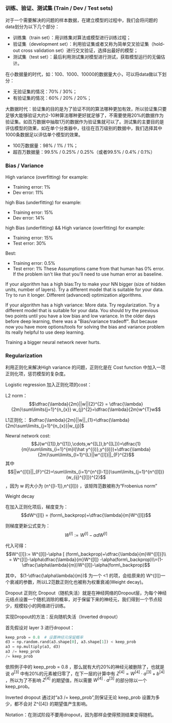 ### 训练、验证、测试集 (Train / Dev / Test sets)
对于一个需要解决的问题的样本数据，在建立模型的过程中，我们会将问题的data划分为以下几个部分：
* 训练集（train set）：用训练集对算法或模型进行训练过程；
* 验证集（development set）：利用验证集或者又称为简单交叉验证集（hold-out cross validation set）进行交叉验证，选择出最好的模型；
* 测试集（test set）：最后利用测试集对模型进行测试，获取模型运行的无偏估计。

在小数据量的时代，如：100、1000、10000的数据量大小，可以将data做以下划分：
* 无验证集的情况：70% / 30%；
* 有验证集的情况：60% / 20% / 20%；

大数据时代：验证集的目的是为了验证不同的算法哪种更加有效，所以验证集只要足够大能够验证大约2-10种算法哪种更好就足够了，不需要使用20%的数据作为验证集。如百万数据中抽取1万的数据作为验证集就可以了。测试集的主要目的是评估模型的效果，如在单个分类器中，往往在百万级别的数据中，我们选择其中1000条数据足以评估单个模型的效果。
* 100万数据量：98% / 1% / 1%；
* 超百万数据量：99.5% / 0.25% / 0.25%（或者99.5% / 0.4% / 0.1%）

### Bias / Variance 
High variance (overfitting) for example:
* Training error: 1%
* Dev error: 11%

high Bias (underfitting) for example:
* Training error: 15%
* Dev error: 14% 

high Bias (underfitting) && High variance (overfitting) for example:
* Training error: 15%
* Test error: 30%

Best:
* Training error: 0.5%
* Test error: 1%
These Assumptions came from that human has 0% error. If the problem isn't like that you'll need to use human error as baseline.




If your algorithm has a high bias:Try to make your NN bigger (size of hidden units, number of layers). Try a different model that is suitable for your data. Try to run it longer. Different (advanced) optimization algorithms.

If your algorithm has a high variance:
More data. Try regularization. Try a different model that is suitable for your data. You should try the previous two points until you have a low bias and low variance. In the older days before deep learning, there was a "Bias/variance tradeoff". But because now you have more options/tools for solving the bias and variance problem its really helpful to use deep learning. 

Training a bigger neural network never hurts. 

### Regularization
利用正则化来解决High variance 的问题，正则化是在 Cost function 中加入一项正则化项，惩罚模型的复杂度。

Logistic regression 加入正则化项的cost：

L2 norm：
$$\dfrac{\lambda}{2m}||w||{2}^{2} = \dfrac{\lambda}{2m}\sum\limits{j=1}^{n_{x}} w_{j}^{2}=\dfrac{\lambda}{2m}w^{T}w$$

L1正则化： $\dfrac{\lambda}{2m}||w||_{1}=\dfrac{\lambda}{2m}\sum\limits_{j=1}^{n_{x}}|w_{j}|$

Newral network cost: 
$$J(w^{[1]},b^{[1]},\cdots,w^{[L]},b^{[L]})=\dfrac{1}{m}\sum\limits_{i=1}^{m}l(\hat y^{(i)},y^{(i)})+\dfrac{\lambda}{2m}\sum\limits_{l=1}^{L}||w^{[l]}||_{F}^{2}$$ 
其中 $$||w^{[l]}||_{F}^{2}=\sum\limits_{i=1}^{n^{[l-1]}}\sum\limits_{j=1}^{n^{[l]}}(w_{ij}^{[l]})^{2}$$ ，因为 w 的大小为 (n^{[l-1]},n^{[l]}) ，该矩阵范数被称为“Frobenius norm”

Weight decay

在加入正则化项后，梯度变为：
$$dW^{[l]} = (form\_backprop)+\dfrac{\lambda}{m}W^{[l]}$$

则梯度更新公式变为：
$$W^{[l]}:= W^{[l]}-\alpha dW^{[l]}$$

代入可得：
$$W^{[l]}:= W^{[l]}-\alpha [ (form\_backprop)+\dfrac{\lambda}{m}W^{[l]}]\\ = W^{[l]}-\alpha\dfrac{\lambda}{m}W^{[l]} -\alpha(form\_backprop)\\=(1-\dfrac{\alpha\lambda}{m})W^{[l]}-\alpha(form\_backprop)$$

其中， $(1-\dfrac{\alpha\lambda}{m})$ 为一个 <1 的项，会给原来的 W^{[l]}一个衰减的参数，所以L2范数正则化也被称为权重衰减(Weight decay)。

Dropout 正则化
Dropout（随机失活）就是在神经网络的Dropout层，为每个神经元结点设置一个随机消除的概率，对于保留下来的神经元，我们得到一个节点较少，规模较小的网络进行训练。

实现Dropout的方法：反向随机失活（Inverted dropout）

首先假设对 layer 3 进行dropout：
``` python 
keep_prob = 0.8  # 设置神经元保留概率
d3 = np.random.rand(a3.shape[0], a3.shape[1]) < keep_prob
a3 = np.multiply(a3, d3)
a3 /= keep_prob
/= keep_prob
```
依照例子中的 keep_prob = 0.8 ，那么就有大约20%的神经元被删除了，也就是说 $a^{[3]}$ 中有20%的元素被归零了，在下一层的计算中有 $Z^{[4]}=W^{[4]}\cdot a^{[3]}+b^{[4]}$ ，所以为了不影响 $Z^{[4]}$ 的期望值，所以需要 $W^{[4]}\cdot a^{[3]}$ 的部分除以一个keep_prob。

Inverted dropout 通过对“a3 /= keep_prob”,则保证无论 keep_prob 设置为多少，都不会对 Z^{[4]} 的期望值产生影响。

Notation：在测试阶段不要用dropout，因为那样会使得预测结果变得随机。




